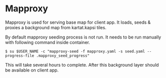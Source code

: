 # Mapproxy

Mapproxy is used for serving base map for client app. It loads, seeds & proxies a background map from kartat.kapsi tiles.

By default mapproxy seeding process is not run. It needs to be run manually with following command inside container.

```
$ su $USER_NAME -c "mapproxy-seed -f mapproxy.yaml -s seed.yaml --progress-file .mapproxy_seed_progress"
```

This will take several hours to complete. After this background layer should be available on client app.
